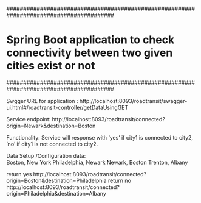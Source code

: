 ########################################################################################
# Spring Boot application to  check connectivity between two given cities exist or not #
######################################################################################## 

Swgger URL for application : http://localhost:8093/roadtransit/swagger-ui.html#/roadtransit-controller/getDataUsingGET

Service endpoint: http://localhost:8093/roadtransit/connected?origin=Newark&destination=Boston

Functionality:
Service  will response  with ‘yes’ if city1 is connected to city2, ’no’ if city1 is not connected to city2.


Data Setup /Configuration data:  
 Boston, New York
 Philadelphia, Newark
 Newark, Boston
 Trenton, Albany


 return yes http://localhost:8093/roadtransit/connected?origin=Boston&destination=Philadelphia 
 return no  http://localhost:8093/roadtransit/connected?origin=Philadelphia&destination=Albany  
